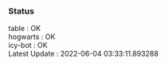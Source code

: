 ### Status


table : OK  
hogwarts : OK  
icy-bot : OK  
Latest Update : 2022-06-04 03:33:11.893288
